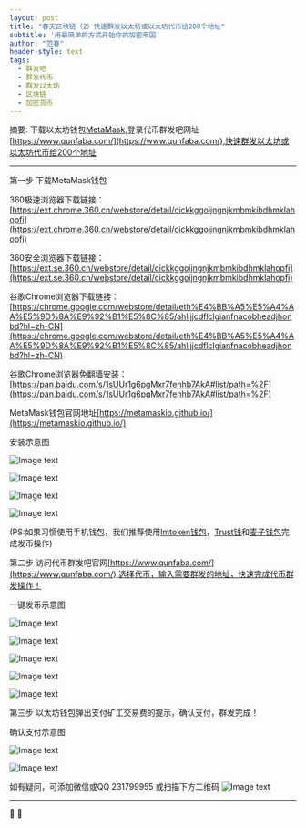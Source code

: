 ```yaml
---
layout: post
title: "春天区块链（2）快速群发以太坊或以太坊代币给200个地址"
subtitle: '用最简单的方式开始你的加密帝国'
author: "范春"
header-style: text
tags:
  - 群发吧
  - 群发代币
  - 群发以太坊
  - 区块链
  - 加密货币
---
```


摘要: 下载以太坊钱包[MetaMask](https://ext.chrome.360.cn/webstore/detail/cickkggoijngnjkmbmkibdhmklahopfi),登录代币群发吧网址[https://www.qunfaba.com/](https://www.qunfaba.com/),快速群发以太坊或以太坊代币给200个地址

---

第一步 下载MetaMask钱包

360极速浏览器下载链接：[https://ext.chrome.360.cn/webstore/detail/cickkggoijngnjkmbmkibdhmklahopfi](https://ext.chrome.360.cn/webstore/detail/cickkggoijngnjkmbmkibdhmklahopfi)

360安全浏览器下载链接：[https://ext.se.360.cn/webstore/detail/cickkggoijngnjkmbmkibdhmklahopfi](https://ext.se.360.cn/webstore/detail/cickkggoijngnjkmbmkibdhmklahopfi)

谷歌Chrome浏览器下载链接：[https://chrome.google.com/webstore/detail/eth%E4%BB%A5%E5%A4%AA%E5%9D%8A%E9%92%B1%E5%8C%85/ahlijjcdflclgianfnacobheadjhonbd?hl=zh-CN](https://chrome.google.com/webstore/detail/eth%E4%BB%A5%E5%A4%AA%E5%9D%8A%E9%92%B1%E5%8C%85/ahlijjcdflclgianfnacobheadjhonbd?hl=zh-CN)

谷歌Chrome浏览器免翻墙安装：[https://pan.baidu.com/s/1sUUr1g6pgMxr7fenhb7AkA#list/path=%2F](https://pan.baidu.com/s/1sUUr1g6pgMxr7fenhb7AkA#list/path=%2F)

MetaMask钱包官网地址[https://metamaskio.github.io/](https://metamaskio.github.io/)

安装示意图

![Image text](https://www.btc36.com/yidaibi/1.jpg)

![Image text](https://www.btc36.com/yidaibi/2.jpg)

![Image text](https://www.btc36.com/yidaibi/3.jpg)

![Image text](https://www.btc36.com/yidaibi/4.jpg)

(PS:如果习惯使用手机钱包，我们推荐使用[Imtoken钱包](https://token.im/)，[Trust钱](https://trustwallet.com/)和[麦子钱包](http://mathwallet.org/cn/)完成发币操作)

第二步 访问代币群发吧官网[https://www.qunfaba.com/](https://www.qunfaba.com/),选择代币，输入需要群发的地址，快速完成代币群发操作！

一键发币示意图

![Image text](https://www.btc36.com/yidaibi/5.jpg)

![Image text](https://www.btc36.com/yidaibi/6.jpg)

![Image text](https://www.btc36.com/yidaibi/7.jpg)

![Image text](https://www.btc36.com/yidaibi/8.jpg)

![Image text](https://www.btc36.com/yidaibi/9.jpg)

第三步 以太坊钱包弹出支付矿工交易费的提示，确认支付，群发完成！

确认支付示意图

![Image text](https://www.btc36.com/yidaibi/10.jpg)

![Image text](https://www.btc36.com/yidaibi/11.jpg)

如有疑问，可添加微信或QQ 231799955
或扫描下方二维码
![Image text](https://www.btc36.com/wechat.jpeg)

---


